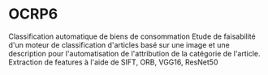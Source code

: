 # OCRP6
Classification automatique de biens de consommation
Etude de faisabilité d'un moteur de classification d'articles basé sur une image et une description pour l'automatisation de l'attribution de la catégorie de l'article.
Extraction de features à l'aide de SIFT, ORB, VGG16, ResNet50
